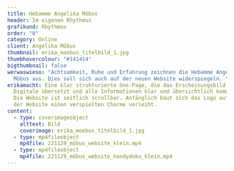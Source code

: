 ```yaml
---
title: Hebamme Angelika Möbus
header: Im eigenen Rhythmus
grafikund: Rhythmus
order: "0"
category: Online
client: Angelika Möbus
thumbnail: erika_moebus_titelbild_1.jpg
thumbhovercolour: "#141414"
bigthumbnail: false
werwaswieso: "Achtsamkeit, Ruhe und Erfahrung zeichnen die Hebamme Angelika
  Möbus aus. Dies soll sich auch auf der neuen Website widerspiegeln. "
erikamacht: Eine klar strukturierte One-Page, die das Erscheinungsbild ins
  Digitale übersetzt und alle Informationen klar und übersichtlich kommuniziert.
  Die Website ist seitlich scrollbar. Anfänglich baut sich das Logo auf, welches
  der Website einen verspielten Charme verleiht.
content:
  - type: coverimageobject
    alttext: Bild
    coverimage: erika_moebus_titelbild_1.jpg
  - type: mp4fileobject
    mp4file: 221129_möbus_website_klein.mp4
  - type: mp4fileobject
    mp4file: 221129_möbus_website_handydoku_klein.mp4
---
```

